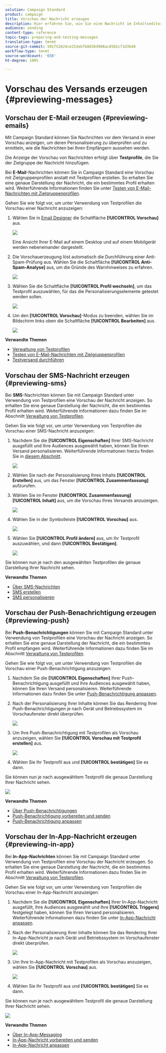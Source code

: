 ```yaml
---
solution: Campaign Standard
product: campaign
title: Vorschau der Nachricht erzeugen
description: Hier erfahren Sie, wie Sie eine Nachricht im Inhaltseditor oder in Email Designer in der Vorschau anzeigen können.
audience: sending
content-type: reference
topic-tags: preparing-and-testing-messages
translation-type: tm+mt
source-git-commit: 501f52624ce253eb7b0d36d908ac8502cf1d3b48
workflow-type: tm+mt
source-wordcount: '650'
ht-degree: 100%

---
```



# Vorschau des Versands erzeugen {#previewing-messages}

## Vorschau der E-Mail erzeugen   {#previewing-emails}

Mit Campaign Standard können Sie Nachrichten vor dem Versand in einer Vorschau anzeigen, um deren Personalisierung zu überprüfen und zu ermitteln, wie die Nachrichten bei Ihren Empfängern aussehen werden.

Die Anzeige der Vorschau von Nachrichten erfolgt über **Testprofile**, die Sie der Zielgruppe der Nachricht hinzufügen.

Bei **E-Mail**-Nachrichten können Sie in Campaign Standard eine Vorschau mit Zielgruppenprofilen anstatt mit Testprofilen erstellen. So erhalten Sie eine genaue Darstellung der Nachricht, die ein bestimmtes Profil erhalten wird. Weiterführende Informationen finden Sie unter [Testen von E-Mail-Nachrichten mit Zielgruppenprofilen](../../sending/using/testing-messages-using-target.md).

Gehen Sie wie folgt vor, um unter Verwendung von Testprofilen die Vorschau einer Nachricht anzuzeigen:

1. Wählen Sie in [Email Designer](../../designing/using/designing-content-in-adobe-campaign.md) die Schaltfläche **[!UICONTROL Vorschau]** aus.

   ![](assets/sending_preview.png)

   Eine Ansicht Ihrer E-Mail auf einem Desktop und auf einem Mobilgerät werden nebeneinander dargestellt.

1. Die Vorschauerzeugung löst automatisch die Durchführung einer Anti-Spam-Prüfung aus. Wählen Sie die Schaltfläche **[!UICONTROL Anti-Spam-Analyse]** aus, um die Gründe des Warnhinweises zu erfahren.

   ![](assets/sending_anti-spam_analysis.png)

1. Wählen Sie die Schaltfläche **[!UICONTROL Profil wechseln]**, um das Testprofil auszuwählen, für das die Personalisierungselemente getestet werden sollen.

   ![](assets/sending_test-profile.png)

1. Um den **[!UICONTROL Vorschau]**-Modus zu beenden, wählen Sie im Bildschirm links oben die Schaltfläche **[!UICONTROL Bearbeiten]** aus.

   ![](assets/sending_preview_edit.png)

**Verwandte Themen**

* [Verwaltung von Testprofilen](../../audiences/using/managing-test-profiles.md)
* [Testen von E-Mail-Nachrichten mit Zielgruppenprofilen](../../sending/using/testing-messages-using-target.md)
* [Testversand durchführen](../../sending/using/sending-proofs.md)

## Vorschau der SMS-Nachricht erzeugen {#previewing-sms}

Bei **SMS**-Nachrichten können Sie mit Campaign Standard unter Verwendung von Testprofilen eine Vorschau der Nachricht anzeigen. So erhalten Sie eine genaue Darstellung der Nachricht, die ein bestimmtes Profil erhalten wird. Weiterführende Informationen dazu finden Sie im Abschnitt [Verwaltung von Testprofilen](../../audiences/using/managing-test-profiles.md).

Gehen Sie wie folgt vor, um unter Verwendung von Testprofilen die Vorschau einer SMS-Nachricht anzuzeigen:

1. Nachdem Sie die **[!UICONTROL Eigenschaften]** Ihrer SMS-Nachricht ausgefüllt und Ihre Audiences ausgewählt haben, können Sie Ihren Versand personalisieren. Weiterführende Informationen hierzu finden Sie in [diesem Abschnitt](../../channels/using/personalizing-sms-messages.md).

   ![](assets/sms_preview.png)

1. Wählen Sie nach der Personalisierung Ihres Inhalts **[!UICONTROL Erstellen]** aus, um das Fenster **[!UICONTROL Zusammenfassung]** aufzurufen.

1. Wählen Sie im Fenster **[!UICONTROL Zusammenfassung]** **[!UICONTROL Inhalt]** aus, um die Vorschau Ihres Versands anzuzeigen.

   ![](assets/sms_preview_2.png)

1. Wählen Sie in der Symbolleiste **[!UICONTROL Vorschau]** aus.

   ![](assets/sms_preview_3.png)

1. Wählen Sie **[!UICONTROL Profil ändern]** aus, um Ihr Testprofil auszuwählen, und dann **[!UICONTROL Bestätigen]**.

   ![](assets/sms_preview_4.png)

Sie können nun je nach den ausgewählten Testprofilen die genaue Darstellung Ihrer Nachricht sehen.

**Verwandte Themen**

* [Über SMS-Nachrichten](../../channels/using/about-sms-messages.md)
* [SMS erstellen](../../channels/using/creating-an-sms-message.md)
* [SMS personalisieren](../../channels/using/personalizing-sms-messages.md)

## Vorschau der Push-Benachrichtigung erzeugen {#previewing-push}

Bei **Push-Benachrichtigungen** können Sie mit Campaign Standard unter Verwendung von Testprofilen eine Vorschau der Nachricht anzeigen. So erhalten Sie eine genaue Darstellung der Nachricht, die ein bestimmtes Profil empfangen wird. Weiterführende Informationen dazu finden Sie im Abschnitt [Verwaltung von Testprofilen](../../audiences/using/managing-test-profiles.md).

Gehen Sie wie folgt vor, um unter Verwendung von Testprofilen die Vorschau einer Push-Benachrichtigung anzuzeigen:

1. Nachdem Sie die **[!UICONTROL Eigenschaften]** Ihrer Push-Benachrichtigung ausgefüllt und Ihre Audiences ausgewählt haben, können Sie Ihren Versand personalisieren. Weiterführende Informationen dazu finden Sie unter [Push-Benachrichtigung anpassen](../../channels/using/customizing-a-push-notification.md).

1. Nach der Personalisierung Ihrer Inhalte können Sie das Rendering Ihrer Push-Benachrichtigungen je nach Gerät und Betriebssystem im Vorschaufenster direkt überprüfen.

   ![](assets/push_preview.png)

1. Um Ihre Push-Benachrichtigung mit Testprofilen als Vorschau anzuzeigen, wählen Sie **[!UICONTROL Vorschau mit Testprofil erstellen]** aus.

   ![](assets/push_preview_2.png)

1. Wählen Sie Ihr Testprofil aus und **[!UICONTROL bestätigen]** Sie es dann.

Sie können nun je nach ausgewähltem Testprofil die genaue Darstellung Ihrer Nachricht sehen.

![](assets/push_preview_3.png)

**Verwandte Themen**

* [Über Push-Benachrichtigungen](../../channels/using/about-push-notifications.md)
* [Push-Benachrichtigung vorbereiten und senden](../../channels/using/preparing-and-sending-a-push-notification.md)
* [Push-Benachrichtigung anpassen](../../channels/using/customizing-a-push-notification.md)

## Vorschau der In-App-Nachricht erzeugen {#previewing-in-app}

Bei **In-App-Nachrichten** können Sie mit Campaign Standard unter Verwendung von Testprofilen eine Vorschau der Nachricht erzeugen. So erhalten Sie eine genaue Darstellung der Nachricht, die ein bestimmtes Profil erhalten wird. Weiterführende Informationen dazu finden Sie im Abschnitt [Verwaltung von Testprofilen](../../audiences/using/managing-test-profiles.md).

Gehen Sie wie folgt vor, um unter Verwendung von Testprofilen die Vorschau einer In-App-Nachricht anzuzeigen:

1. Nachdem Sie die **[!UICONTROL Eigenschaften]** Ihrer In-App-Nachricht ausgefüllt, Ihre Audiences ausgewählt und Ihre **[!UICONTROL Triggers]** festgelegt haben, können Sie Ihren Versand personalisieren. Weiterführende Informationen dazu finden Sie unter [In-App-Nachricht anpassen](../../channels/using/customizing-an-in-app-message.md).

1. Nach der Personalisierung Ihrer Inhalte können Sie das Rendering Ihrer In-App-Nachricht je nach Gerät und Betriebssystem im Vorschaufenster direkt überprüfen.

   ![](assets/in_app_preview.png)

1. Um Ihre In-App-Nachricht mit Testprofilen als Vorschau anzuzeigen, wählen Sie **[!UICONTROL Vorschau]** aus.

   ![](assets/in_app_preview_2.png)

1. Wählen Sie Ihr Testprofil aus und **[!UICONTROL bestätigen]** Sie es dann.

Sie können nun je nach ausgewähltem Testprofil die genaue Darstellung Ihrer Nachricht sehen.

![](assets/in_app_preview_3.png)

**Verwandte Themen**

* [Über In-App-Messaging](../../channels/using/about-in-app-messaging.md)
* [In-App-Nachricht vorbereiten und senden](../../channels/using/preparing-and-sending-an-in-app-message.md)
* [In-App-Nachricht anpassen](../../channels/using/customizing-an-in-app-message.md)